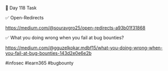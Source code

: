 🎯 Day 118 Task


✅ Open-Redirects


https://medium.com/@souravgro25/open-redirects-a93b01f31868


✅ What you doing wrong when you fail at bug bounties?


https://medium.com/@gguzelkokar.mdbf15/what-you-doing-wrong-when-you-fail-at-bug-bounties-143d2e0e6e2b


#infosec #learn365 #bugbounty
